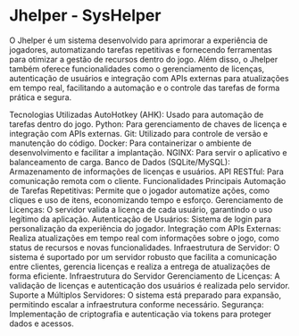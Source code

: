 # Jhelper - SysHelper

O Jhelper é um sistema desenvolvido para aprimorar a experiência de jogadores, automatizando tarefas repetitivas e fornecendo ferramentas para otimizar a gestão de recursos dentro do jogo. Além disso, o Jhelper também oferece funcionalidades como o gerenciamento de licenças, autenticação de usuários e integração com APIs externas para atualizações em tempo real, facilitando a automação e o controle das tarefas de forma prática e segura.

Tecnologias Utilizadas
AutoHotkey (AHK): Usado para automação de tarefas dentro do jogo.
Python: Para gerenciamento de chaves de licença e integração com APIs externas.
Git: Utilizado para controle de versão e manutenção do código.
Docker: Para containerizar o ambiente de desenvolvimento e facilitar a implantação.
NGINX: Para servir o aplicativo e balanceamento de carga.
Banco de Dados (SQLite/MySQL): Armazenamento de informações de licenças e usuários.
API RESTful: Para comunicação remota com o cliente.
Funcionalidades Principais
Automação de Tarefas Repetitivas: Permite que o jogador automatize ações, como cliques e uso de itens, economizando tempo e esforço.
Gerenciamento de Licenças: O servidor valida a licença de cada usuário, garantindo o uso legítimo da aplicação.
Autenticação de Usuários: Sistema de login para personalização da experiência do jogador.
Integração com APIs Externas: Realiza atualizações em tempo real com informações sobre o jogo, como status de recursos e novas funcionalidades.
Infraestrutura de Servidor: O sistema é suportado por um servidor robusto que facilita a comunicação entre clientes, gerencia licenças e realiza a entrega de atualizações de forma eficiente.
Infraestrutura do Servidor
Gerenciamento de Licenças: A validação de licenças e autenticação dos usuários é realizada pelo servidor.
Suporte a Múltiplos Servidores: O sistema está preparado para expansão, permitindo escalar a infraestrutura conforme necessário.
Segurança: Implementação de criptografia e autenticação via tokens para proteger dados e acessos.
